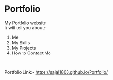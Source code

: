 # Portfolio
My Portfolio website <br>
It will tell you about:-
<ol>
  <li>Me</li>
  <li>My Skills</li>
  <li>My Projects</li>
  <li>How to Contact Me</li>
</ol> <br>

Portfolio Link:- https://sajal1803.github.io/Portfolio/
